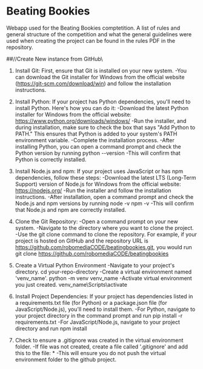 # Beating Bookies
Webapp used for the Beating Bookies comptetition. A list of rules and general structure of the competition and what the general guidelines were used when creating the project can be found in the rules PDF in the repository.

##//Create New instance from GitHub\\
1. Install Git: First, ensure that Git is installed on your new system. 
    -You can download the Git installer for Windows from the official website (https://git-scm.com/download/win) and follow the installation instructions.

2. Install Python: If your project has Python dependencies, you'll need to install Python. Here's how you can do it:
    -Download the latest Python installer for Windows from the official website: https://www.python.org/downloads/windows/
    -Run the installer, and during installation, make sure to check the box that says "Add Python to PATH." This ensures that Python is added to your system's PATH environment variable.
    -Complete the installation process.
    -After installing Python, you can open a command prompt and check the Python version by running
        python --version
    -This will confirm that Python is correctly installed.

3. Install Node.js and npm: If your project uses JavaScript or has npm dependencies, follow these steps:
    -Download the latest LTS (Long-Term Support) version of Node.js for Windows from the official website: https://nodejs.org/
    -Run the installer and follow the installation instructions.
    -After installation, open a command prompt and check the Node.js and npm versions by running
        node -v
        npm -v
    -This will confirm that Node.js and npm are correctly installed.

4. Clone the Git Repository:
    -Open a command prompt on your new system.
    -Navigate to the directory where you want to clone the project.
    -Use the git clone command to clone the repository. For example, if your project is hosted on GitHub and the repository URL is https://github.com/robomediaCODE/beatingbookies.git, you would run
        git clone https://github.com/robomediaCODE/beatingbookies
    
5. Create a Virtual Python Environment
    -Navigate to your project's directory.
        cd your-repo-directory
    -Create a virtual environment named 'venv_name'.
        python -m venv venv_name
    -Activate virtual environment you just created.
        venv_name\Scripts\activate

6. Install Project Dependencies: If your project has dependencies listed in a requirements.txt file (for Python) or a package.json file (for JavaScript/Node.js), you'll need to install them.
    -For Python, navigate to your project directory in the command prompt and run
        pip install -r requirements.txt
    -For JavaScript/Node.js, navigate to your project directory and run
        npm install
        
7. Check to ensure a .gitignore was created in the virtual environment folder. 
    -If file was not created, create a file called '.gitignore' and add this to the file:
        *
    -This will ensure you do not push the virtual environment folder to the github project. 
